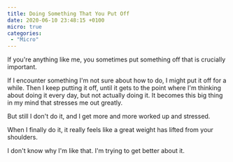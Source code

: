 ```yaml
---
title: Doing Something That You Put Off
date: 2020-06-10 23:48:15 +0100
micro: true
categories:
 - "Micro"
---
```

If you're anything like me, you sometimes put something off that is crucially important.

If I encounter something I'm not sure about how to do, I might put it off for a while. Then I keep putting it off, until it gets to the point where I'm thinking about doing it every day, but not actually doing it. It becomes this big thing in my mind that stresses me out greatly.

But still I don't do it, and I get more and more worked up and stressed.

When I finally do it, it really feels like a great weight has lifted from your shoulders.

I don't know why I'm like that. I'm trying to get better about it.